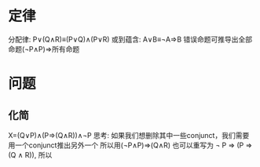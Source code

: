 # 定律 
分配律: P∨(Q∧R)≡(P∨Q)∧(P∨R)
或到蕴含: A∨B≡¬A⇒B
错误命题可推导出全部命题(¬P∧P)⇒所有命题
# 问题 

## 化简 

X=(Q∨P)∧(P⇒(Q∧R))∧¬P 
思考: 如果我们想删除其中一些conjunct，我们需要用一个conjunct推出另外一个
所以用(¬P∧P)⇒(Q∧R) 也可以重写为 ¬ P ⇒ (P ⇒ (Q ∧ R)), 所以
